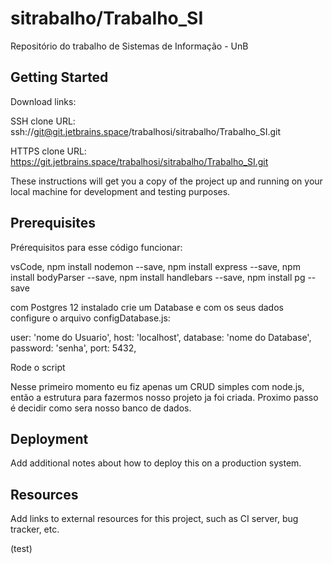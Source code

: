 # sitrabalho/Trabalho_SI

Repositório do trabalho de Sistemas de Informação - UnB

## Getting Started

Download links:

SSH clone URL: ssh://git@git.jetbrains.space/trabalhosi/sitrabalho/Trabalho_SI.git

HTTPS clone URL: https://git.jetbrains.space/trabalhosi/sitrabalho/Trabalho_SI.git



These instructions will get you a copy of the project up and running on your local machine for development and testing purposes.

## Prerequisites

Prérequisitos para esse código funcionar:

vsCode,
npm install nodemon --save,
npm install express --save,
npm install bodyParser --save,
npm install handlebars --save,
npm install pg --save

com Postgres 12 instalado crie um Database e com os seus dados configure o arquivo configDatabase.js:

user: 'nome do Usuario',
host: 'localhost',
database: 'nome do Database',
password: 'senha',
port: 5432,

Rode o script

Nesse primeiro momento eu fiz apenas um CRUD simples com node.js, então a estrutura para fazermos nosso projeto ja foi criada. Proximo passo é decidir como sera nosso banco de dados.

## Deployment

Add additional notes about how to deploy this on a production system.

## Resources

Add links to external resources for this project, such as CI server, bug tracker, etc.


(test)

